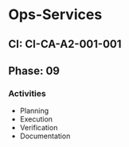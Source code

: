 # Ops-Services

## CI: CI-CA-A2-001-001
## Phase: 09

### Activities
- Planning
- Execution
- Verification
- Documentation
